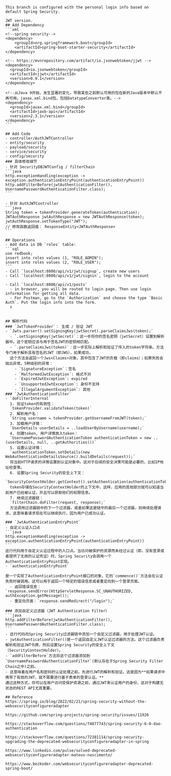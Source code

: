 ````
This branch is configured with the personal login info based on default Spring Security.

JWT version.
## Add Dependency
```xml
<!--spring security-->
<dependency>
    <groupId>org.springframework.boot</groupId>
    <artifactId>spring-boot-starter-security</artifactId>
</dependency>

<!-- https://mvnrepository.com/artifact/io.jsonwebtoken/jjwt -->
<dependency>
  <groupId>io.jsonwebtoken</groupId>
  <artifactId>jjwt</artifactId>
  <version>0.9.1</version>
</dependency>

<!--从Java 9开始，发生显著的变化，导致某些之前默认可用的包在新的Java版本中默认不再可用。javax.xml.bind包，包括DatatypeConverter类。-->
<dependency>
  <groupId>javax.xml.bind</groupId>
  <artifactId>jaxb-api</artifactId>
  <version>2.3.1</version>
</dependency>
```

## Add Code
- controller/AuthJWTController
- entity/security
- payload/security
- service/security
- config/security
### 具体修改细节
- 针对 SecurityDBJWTConfig / filterChain
```java
http.exceptionHandling(exception -> exception.authenticationEntryPoint(authenticationEntryPoint))
http.addFilterBefore(jwtAuthenticationFilter(), UsernamePasswordAuthenticationFilter.class);
```

- 针对 AuthJWTController
```java
String token = tokenProvider.generateToken(authentication);
JWTAuthResponse jwtAuthResponse = new JWTAuthResponse(token);
jwtAuthResponse.setTokenType("JWT");
// 修改函数返回值： ResponseEntity<JWTAuthResponse>
```

## Operations
- Add data in DB `roles` table:
```sql
use redbook;
insert into roles values (1, "ROLE_ADMIN");
insert into roles values (2, "ROLE_USER");
```
- Call `localhost:8080/api/v1/jwt/signup`, create new users
- Call `localhost:8080/api/v1/jwt/signin`, login to the account

- Call `localhost:8080/api/v1/posts` 
  - in browser, you will be routed to login page. Then use login information for getting all data. 
  - For Postman, go to the `Authorization` and choose the type `Basic Auth`. Put the login info into the form.
  s


## 解析代码
### `JwtTokenProvider`： 生成 / 验证 JWT
- `Jwts.parser().setSigningKey(jwtSecret).parseClaimsJws(token);`
  - `.setSigningKey(jwtSecret)`：这一步将你的签名密钥（jwtSecret）设置到解析器中。这个密钥应该与用于签名JWT的密钥相匹配。
  - `.parseClaimsJws(token)`：这一步实际上解析和验证了传入的token字符串。方法专门用于解析具有签名的JWT（即JWS），如果成功，
  这个方法会返回一个Jws<Claims>对象，其中包含了JWT的负载（即claims）；如果失败会抛出异常。5种级别的异常：
    - `SignatureException`：签名
    - `MalformedJwtException`: 格式不对
    - `ExpiredJwtException`: expired
    - `UnsupportedJwtException`: 身份不支持
    - `IllegalArgumentException`: 其他
### `JwtAuthenticationFilter`
- `doFilterInternal`
  1. 验证token的有效性：
  `tokenProvider.validateToken(token)`
  2. 解析用户名：
  `String username = tokenProvider.getUsernameFromJWT(token);` 
  3. 加载用户详情：
  `UserDetails userDetails = ..loadUserByUsername(username);`
  4. 创建token, 用户详情放入token：
  `UsernamePasswordAuthenticationToken authenticationToken = new ..(userDetails, null, ..getAuthorities())`
  5. 设置认证详情：
  `authenticationToken.setDetails(new WebAuthenticationDetailsSource().buildDetails(request));`
  将当前HTTP请求的详情设置到认证对象中。这对于后续的安全决策可能是必要的，比如IP地址检查等。
  6. 设置Spring Security的安全上下文：
  `SecurityContextHolder.getContext().setAuthentication(authenticationToken);`
  token存储在SecurityContextHolder的上下文中，这样，应用的其他部分就可以知道当前用户已经被认证，并且可以获取他们的权限信息。
  7. 继续过滤器链：
  `filterChain.doFilter(request, response);`
  方法调用过滤器链中的下一个过滤器，或者如果这是链中的最后一个过滤器，则继续处理请求。这意味着请求现在可以继续执行，因为用户已成功认证。

### `JwtAuthenticationEntryPoint`
- 自定义认证入口点
```java
http.exceptionHandling(exception -> exception.authenticationEntryPoint(authenticationEntryPoint))
```
这行代码用于自定义认证过程中的入口点。当访问被保护的资源而未经过认证（即，没有登录或者提供了无效的认证凭证）时，Spring Security会调用一个AuthenticationEntryPoint实现。
- `authenticationEntryPoint`

是一个实现了AuthenticationEntryPoint接口的对象，它的`commence()`方法会在认证失败时被调用。这可以用于返回一个特定的错误信息或者重定向到一个登录页面。
  - 返回错误信息：`response.sendError(HttpServletResponse.SC_UNAUTHORIZED, authException.getMessage());`
  - 重定向页面：`response.sendRedirect("/login");`

### 添加自定义过滤器（JWT Authentication Filter）
```java
http.addFilterBefore(jwtAuthenticationFilter(), UsernamePasswordAuthenticationFilter.class);
```
- 这行代码向Spring Security过滤器链中添加一个自定义过滤器，用于处理JWT认证。
- jwtAuthenticationFilter()是一个返回自定义JWT认证过滤器的方法。这个过滤器负责解析和验证JWT令牌，然后设置Spring Security的安全上下文（SecurityContextHolder）。
- `addFilterBefore`方法将这个过滤器添加到`UsernamePasswordAuthenticationFilter`(默认存在于Spring Security Filter Chain之中)之前。
- 这意味着在用户名和密码的认证处理之前，先进行JWT的解析和验证。这是因为**如果请求中携带了有效的JWT，就不需要进行基于表单的登录认证。**
通过这种方式，你可以在用户访问受保护资源之前，通过JWT来认证用户的身份，这对于构建无状态的REST API尤其重要。

## Reference
https://spring.io/blog/2022/02/21/spring-security-without-the-websecurityconfigureradapter

https://github.com/spring-projects/spring-security/issues/11926

https://stackoverflow.com/questions/74877743/spring-security-6-0-dao-authentication

https://stackoverflow.com/questions/72381114/spring-security-upgrading-the-deprecated-websecurityconfigureradapter-in-spring

https://www.linkedin.com/pulse/solved-deprecated-websecurityconfigureradapter-mateus-nascimento/

https://www.bezkoder.com/websecurityconfigureradapter-deprecated-spring-boot/
````